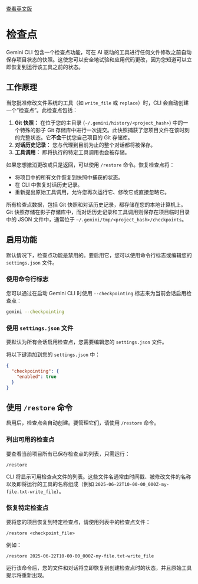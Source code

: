 [查看英文版](https://github.com/google-gemini/gemini-cli/blob/main/docs/checkpointing.md)

# 检查点

Gemini CLI 包含一个检查点功能，可在 AI 驱动的工具进行任何文件修改之前自动保存项目状态的快照。这使您可以安全地试验和应用代码更改，因为您知道可以立即恢复到运行该工具之前的状态。

## 工作原理

当您批准修改文件系统的工具（如 `write_file` 或 `replace`）时，CLI 会自动创建一个“检查点”。此检查点包括：

1.  **Git 快照：** 在位于您的主目录 (`~/.gemini/history/<project_hash>`) 中的一个特殊的影子 Git 存储库中进行一次提交。此快照捕获了您项目文件在该时刻的完整状态。它**不会**干扰您自己项目的 Git 存储库。
2.  **对话历史记录：** 您与代理到目前为止的整个对话都将被保存。
3.  **工具调用：** 即将执行的特定工具调用也会被存储。

如果您想撤消更改或只是返回，可以使用 `/restore` 命令。恢复检查点将：

- 将项目中的所有文件恢复到快照中捕获的状态。
- 在 CLI 中恢复对话历史记录。
- 重新提出原始工具调用，允许您再次运行它、修改它或直接忽略它。

所有检查点数据，包括 Git 快照和对话历史记录，都存储在您的本地计算机上。Git 快照存储在影子存储库中，而对话历史记录和工具调用则保存在项目临时目录中的 JSON 文件中，通常位于 `~/.gemini/tmp/<project_hash>/checkpoints`。

## 启用功能

默认情况下，检查点功能是禁用的。要启用它，您可以使用命令行标志或编辑您的 `settings.json` 文件。

### 使用命令行标志

您可以通过在启动 Gemini CLI 时使用 `--checkpointing` 标志来为当前会话启用检查点：

```bash
gemini --checkpointing
```

### 使用 `settings.json` 文件

要默认为所有会话启用检查点，您需要编辑您的 `settings.json` 文件。

将以下键添加到您的 `settings.json` 中：

```json
{
  "checkpointing": {
    "enabled": true
  }
}
```

## 使用 `/restore` 命令

启用后，检查点会自动创建。要管理它们，请使用 `/restore` 命令。

### 列出可用的检查点

要查看当前项目所有已保存检查点的列表，只需运行：

```
/restore
```

CLI 将显示可用检查点文件的列表。这些文件名通常由时间戳、被修改文件的名称以及即将运行的工具的名称组成（例如 `2025-06-22T10-00-00_000Z-my-file.txt-write_file`）。

### 恢复特定检查点

要将您的项目恢复到特定检查点，请使用列表中的检查点文件：

```
/restore <checkpoint_file>
```

例如：

```
/restore 2025-06-22T10-00-00_000Z-my-file.txt-write_file
```

运行该命令后，您的文件和对话将立即恢复到创建检查点时的状态，并且原始工具提示将重新出现。